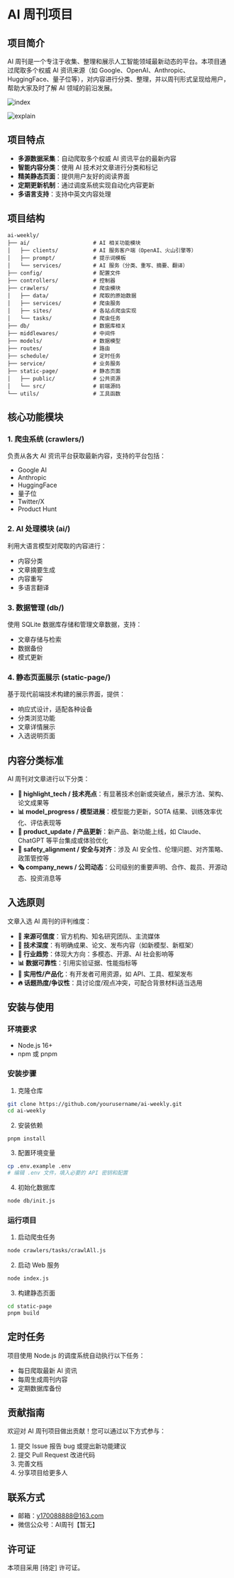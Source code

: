 
# AI 周刊项目

## 项目简介

AI 周刊是一个专注于收集、整理和展示人工智能领域最新动态的平台。本项目通过爬取多个权威 AI 资讯来源（如 Google、OpenAI、Anthropic、HuggingFace、量子位等），对内容进行分类、整理，并以周刊形式呈现给用户，帮助大家及时了解 AI 领域的前沿发展。



![index](https://qn.huat.xyz/mac/202505061242857.png)



![explain](https://qn.huat.xyz/mac/202505061240781.png)



## 项目特点

- **多源数据采集**：自动爬取多个权威 AI 资讯平台的最新内容
- **智能内容分类**：使用 AI 技术对文章进行分类和标记
- **精美静态页面**：提供用户友好的阅读界面
- **定期更新机制**：通过调度系统实现自动化内容更新
- **多语言支持**：支持中英文内容处理

## 项目结构

```
ai-weekly/
├── ai/                    # AI 相关功能模块
│   ├── clients/           # AI 服务客户端（OpenAI、火山引擎等）
│   ├── prompt/            # 提示词模板
│   └── services/          # AI 服务（分类、重写、摘要、翻译）
├── config/                # 配置文件
├── controllers/           # 控制器
├── crawlers/              # 爬虫模块
│   ├── data/              # 爬取的原始数据
│   ├── services/          # 爬虫服务
│   ├── sites/             # 各站点爬虫实现
│   └── tasks/             # 爬虫任务
├── db/                    # 数据库相关
├── middlewares/           # 中间件
├── models/                # 数据模型
├── routes/                # 路由
├── schedule/              # 定时任务
├── service/               # 业务服务
├── static-page/           # 静态页面
│   ├── public/            # 公共资源
│   └── src/               # 前端源码
└── utils/                 # 工具函数
```

## 核心功能模块

### 1. 爬虫系统 (crawlers/)

负责从各大 AI 资讯平台获取最新内容，支持的平台包括：
- Google AI
- Anthropic
- HuggingFace
- 量子位
- Twitter/X
- Product Hunt

### 2. AI 处理模块 (ai/)

利用大语言模型对爬取的内容进行：
- 内容分类
- 文章摘要生成
- 内容重写
- 多语言翻译

### 3. 数据管理 (db/)

使用 SQLite 数据库存储和管理文章数据，支持：
- 文章存储与检索
- 数据备份
- 模式更新

### 4. 静态页面展示 (static-page/)

基于现代前端技术构建的展示界面，提供：
- 响应式设计，适配各种设备
- 分类浏览功能
- 文章详情展示
- 入选说明页面

## 内容分类标准

AI 周刊对文章进行以下分类：

- **🚀 highlight_tech / 技术亮点**：有显著技术创新或突破点，展示方法、架构、论文成果等
- **📊 model_progress / 模型进展**：模型能力更新，SOTA 结果、训练效率优化、评估表现等
- **🧩 product_update / 产品更新**：新产品、新功能上线，如 Claude、ChatGPT 等平台集成或体验优化
- **🧠 safety_alignment / 安全与对齐**：涉及 AI 安全性、伦理问题、对齐策略、政策管控等
- **🗞️ company_news / 公司动态**：公司级别的重要声明、合作、裁员、开源动态、投资消息等

## 入选原则

文章入选 AI 周刊的评判维度：

- **📢 来源可信度**：官方机构、知名研究团队、主流媒体
- **🧠 技术深度**：有明确成果、论文、发布内容（如新模型、新框架）
- **📡 行业趋势**：体现大方向：多模态、开源、AI 社会影响等
- **📊 数据可靠性**：引用实验证据、性能指标等
- **🧩 实用性/产品化**：有开发者可用资源，如 API、工具、框架发布
- **🔥 话题热度/争议性**：具讨论度/观点冲突，可配合背景材料适当选用

## 安装与使用

### 环境要求

- Node.js 16+
- npm 或 pnpm

### 安装步骤

1. 克隆仓库
```bash
git clone https://github.com/yourusername/ai-weekly.git
cd ai-weekly
```

2. 安装依赖
```bash
pnpm install
```

3. 配置环境变量
```bash
cp .env.example .env
# 编辑 .env 文件，填入必要的 API 密钥和配置
```

4. 初始化数据库
```bash
node db/init.js
```

### 运行项目

1. 启动爬虫任务
```bash
node crawlers/tasks/crawlAll.js
```

2. 启动 Web 服务
```bash
node index.js
```

3. 构建静态页面
```bash
cd static-page
pnpm build
```

## 定时任务

项目使用 Node.js 的调度系统自动执行以下任务：

- 每日爬取最新 AI 资讯
- 每周生成周刊内容
- 定期数据库备份

## 贡献指南

欢迎对 AI 周刊项目做出贡献！您可以通过以下方式参与：

1. 提交 Issue 报告 bug 或提出新功能建议
2. 提交 Pull Request 改进代码
3. 完善文档
4. 分享项目给更多人

## 联系方式

- 邮箱：y170088888@163.com
- 微信公众号：AI周刊【暂无】

## 许可证

本项目采用 [待定] 许可证。
